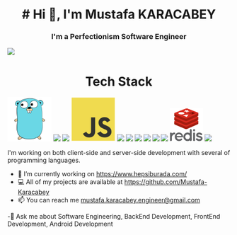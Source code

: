 <h1 align="center"># Hi 👋, I'm Mustafa KARACABEY </h1>

<h3 align="center">
I'm a  Perfectionism Software Engineer
</h3>

![](https://komarev.com/ghpvc/?username=Mustafa-Karacabey&color=green&style=plastic)

<h1 align="center"> Tech Stack</h1>
<div float="left">
  <img src="https://raw.githubusercontent.com/devicons/devicon/master/icons/go/go-original.svg" width="100">
  <img src="https://upload.wikimedia.org/wikipedia/commons/e/ee/.NET_Core_Logo.svg" width="100">
  <img src="https://upload.wikimedia.org/wikipedia/commons/6/61/L%C3%ADnea_C_%28SBASE%29_bullet.svg" width="100">
  <img src="https://raw.githubusercontent.com/devicons/devicon/master/icons/javascript/javascript-original.svg" width="100">
      <img src="https://upload.wikimedia.org/wikipedia/commons/0/06/Kotlin_Icon.svg" width="100">
  <img src="https://camo.githubusercontent.com/e2046333bbd304d658f954a536f663f793365a2b2d1f687a6559faa9491c7cc0/68747470733a2f2f7777772e766563746f726c6f676f2e7a6f6e652f6c6f676f732f6b756265726e657465732f6b756265726e657465732d69636f6e2e737667" width="100">
  <img src="https://upload.wikimedia.org/wikipedia/commons/9/95/Vue.js_Logo_2.svg" width="100">
  <img src="https://upload.wikimedia.org/wikipedia/commons/2/29/Postgresql_elephant.svg" width="100">

   <img src="https://camo.githubusercontent.com/926c8518051d2fb0f50b237486fb2329df734df8a67c507a2fd85d218f3fc7de/68747470733a2f2f7777772e766563746f726c6f676f2e7a6f6e652f6c6f676f732f646f636b65722f646f636b65722d617232312e737667" width="200">
       <img src="https://camo.githubusercontent.com/0457b39c9f03fe70813597429df2869686b448edc928136be4f3e8526bd1f988/68747470733a2f2f7777772e766563746f726c6f676f2e7a6f6e652f6c6f676f732f7261626269746d712f7261626269746d712d617232312e737667" width="200">
   <img src="https://raw.githubusercontent.com/devicons/devicon/master/icons/redis/redis-original-wordmark.svg" width="75">
   <img src="https://upload.wikimedia.org/wikipedia/commons/9/93/MongoDB_Logo.svg" width="250">

   

</div>

I'm working on both client-side and server-side development with several of programming languages.


- 🔭 I’m currently working on https://www.hepsiburada.com/
- 💻 All of my projects are available at https://github.com/Mustafa-Karacabey
- 📫 You can reach me mustafa.karacabey.engineer@gmail.com

-💬 Ask me about Software Engineering, BackEnd Development, FrontEnd Development, Android Development


<!---
Mustafa-Karacabey/Mustafa-Karacabey is a ✨ special ✨ repository because its `README.md` (this file) appears on your GitHub profile.
You can click the Preview link to take a look at your changes.
--->
